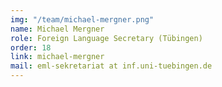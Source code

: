 ```yaml
---
img: "/team/michael-mergner.png"
name: Michael Mergner
role: Foreign Language Secretary (Tübingen)
order: 18
link: michael-mergner
mail: eml-sekretariat at inf.uni-tuebingen.de
---
```


